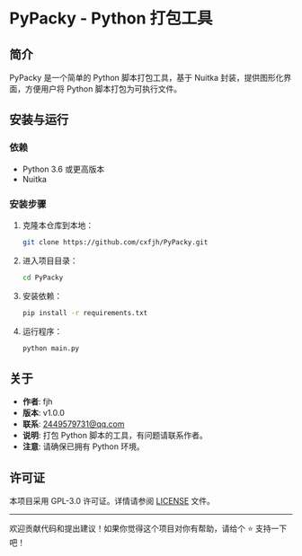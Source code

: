 # PyPacky - Python 打包工具

## 简介

PyPacky 是一个简单的 Python 脚本打包工具，基于 Nuitka 封装，提供图形化界面，方便用户将 Python 脚本打包为可执行文件。

## 安装与运行

### 依赖

- Python 3.6 或更高版本
- Nuitka

### 安装步骤

1. 克隆本仓库到本地：

   ```bash
   git clone https://github.com/cxfjh/PyPacky.git
   ```

2. 进入项目目录：

   ```bash
   cd PyPacky
   ```

3. 安装依赖：

   ```bash
   pip install -r requirements.txt
   ```

4. 运行程序：

   ```bash
   python main.py
   ```

## 关于

- **作者**: fjh
- **版本**: v1.0.0
- **联系**: 2449579731@qq.com
- **说明**: 打包 Python 脚本的工具，有问题请联系作者。
- **注意**: 请确保已拥有 Python 环境。

## 许可证

本项目采用 GPL-3.0 许可证。详情请参阅 [LICENSE](LICENSE) 文件。

---

欢迎贡献代码和提出建议！如果你觉得这个项目对你有帮助，请给个 ⭐️ 支持一下吧！